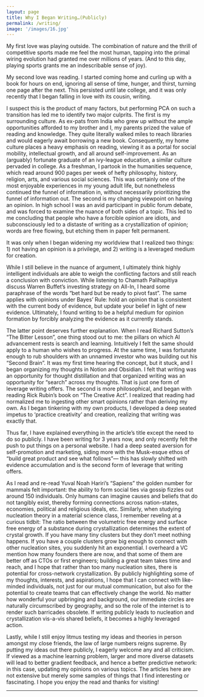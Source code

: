 ```yaml
---
layout: page
title: Why I Began Writing…(Publicly)
permalink: /writing/
image: '/images/16.jpg'
---
```


My first love was playing outside. The combination of nature and the thrill of competitive sports made me feel the most human, tapping into the primal wiring evolution had granted me over millions of years. (And to this day, playing sports grants me an indescribable sense of joy).

My second love was reading. I started coming home and curling up with a book for hours on end, ignoring all sense of time, hunger, and thirst, turning one page after the next. This persisted until late college, and it was only recently that I began falling in love with its cousin, writing.

I suspect this is the product of many factors, but performing PCA on such a transition has led me to identify two major culprits. The first is my surrounding culture. As ex-pats from India who grew up without the ample opportunities afforded to my brother and I, my parents prized the value of reading and knowledge. They quite literally walked miles to reach libraries and would eagerly await borrowing a new book. Consequently, my home culture places a heavy emphasis on reading, viewing it as a portal for social mobility, intellectual growth, and all around self-improvement. As an (arguably) fortunate graduate of an ivy-league education, a similar culture pervaded in college. As a freshman, I partook in the humanities sequence, which read around 900 pages per week of hefty philosophy, history, religion, arts, and various social sciences. This was certainly one of the most enjoyable experiences in my young adult life, but nonetheless continued the funnel of information in, without necessarily prioritizing the funnel of information out. The second is my changing viewpoint on having an opinion. In high school I was an avid participant in public forum debate, and was forced to examine the nuance of both sides of a topic. This led to me concluding that people who have a forcible opinion are idiots, and subconsciously led to a distaste of writing as a crystallization of opinion; words are free flowing, but etching them in paper felt permanent. 

It was only when I began widening my worldview that I realized two things: 1) not having an opinion is a privilege, and 2) writing is a leveraged medium for creation.

While I still believe in the nuance of argument, I ultimately think highly intelligent individuals are able to weigh the conflicting factors and still reach a conclusion with conviction. While listening to Chamath Palihapitiya discuss Warren Buffet’s investing strategy on All-In, I heard some paraphrase of the words “bet hard but be ready to pivot fast”. The same applies with opinions under Bayes’ Rule: hold an opinion that is consistent with the current body of evidence, but update your belief in light of new evidence. Ultimately, I found writing to be a helpful medium for opinion formation by forcibly analyzing the evidence as it currently stands.

The latter point deserves further explanation. When I read Richard Sutton’s “The Bitter Lesson”, one thing stood out to me: the pillars on which AI advancement rests is search and learning. Intuitively I felt the same should apply to a human who wishes to progress. At the same time, I was fortunate enough to rub shoulders with an unnamed investor who was building out his “Second Brain”. It was my first time hearing the concept, but it stuck, and I began organizing my thoughts in Notion and Obsidian. I felt that writing was an opportunity for thought distillation and that organized writing was an opportunity for “search” across my thoughts. That is just one form of leverage writing offers. The second is more philosophical, and began with reading Rick Rubin’s book on “The Creative Act”. I realized that reading had normalized me to ingesting other smart opinions rather than deriving my own. As I began tinkering with my own products, I developed a deep seated impetus to ‘practice creativity’ and creation, realizing that writing was exactly that.

Thus far, I have explained everything in the article’s title except the need to do so publicly. I have been writing for 3 years now, and only recently felt the push to put things on a personal website. I had a deep seated aversion for self-promotion and marketing, siding more with the Musk-esque ethos of “build great product and see what follows”— this has slowly shifted with evidence accumulation and is the second form of leverage that writing offers.

As I read and re-read Yuval Noah Hariri’s “Sapiens” the golden number for mammals felt important: the ability to form social ties via gossip fizzles out around 150 individuals. Only humans can imagine causes and beliefs that do not tangibly exist, thereby forming connections across nation-states, economies, political and religious ideals, etc. Similarly, when studying nucleation theory in a material science class, I remember reveling at a curious tidbit: The ratio between the volumetric free energy and surface free energy of a substance during crystallization determines the extent of crystal growth. If you have many tiny clusters but they don’t meet nothing happens. If you have a couple clusters grow big enough to connect with other nucleation sites, you suddenly hit an exponential. I overheard a VC mention how many founders there are now, and that some of them are better off as CTOs or first engineers; building a great team takes time and reach, and I hope that rather than too many nucleation sites, there is potential for cross-network crystallization. By publicly highlighting some of my thoughts, interests, and aspirations, I hope that I can connect with like-minded individuals, not just for our mutual communication, but also for the potential to create teams that can effectively change the world. No matter how wonderful your upbringing and background, our immediate circles are naturally circumscribed by geography, and so the role of the internet is to render such barricades obsolete. If writing publicly leads to nucleation and crystallization vis-a-vis shared beliefs, it becomes a highly leveraged action.

Lastly, while I still enjoy litmus testing my ideas and theories in person amongst my close friends, the law of large numbers reigns supreme. By putting my ideas out there publicly, I eagerly welcome any and all criticism. If viewed as a machine learning problem, larger and more diverse datasets will lead to better gradient feedback, and hence a better predictive network: in this case, updating my opinions on various topics. The articles here are not extensive but merely some samples of things that I find interesting or fascinating. I hope you enjoy the read and thanks for visiting!


<hr>